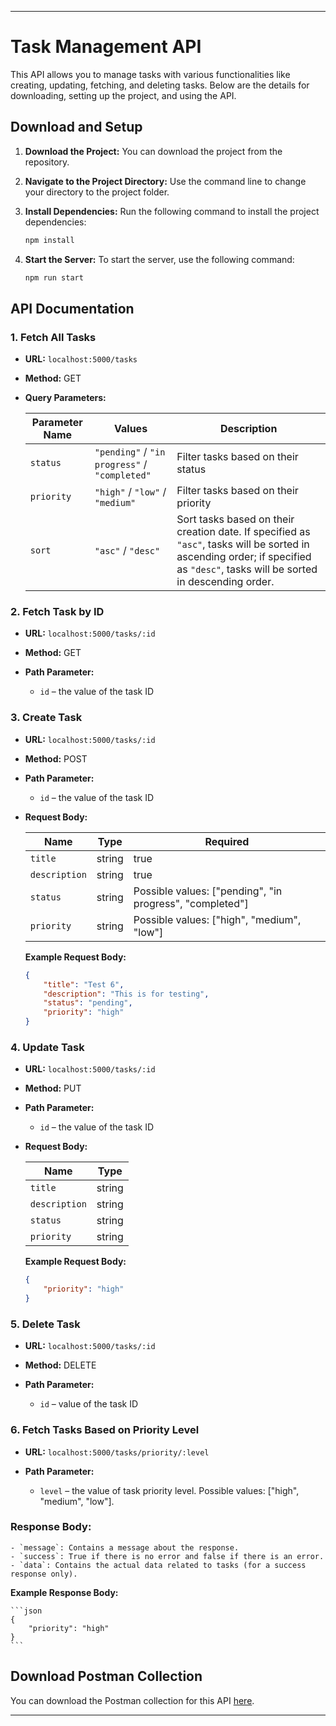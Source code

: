 
---

# Task Management API

This API allows you to manage tasks with various functionalities like creating, updating, fetching, and deleting tasks. Below are the details for downloading, setting up the project, and using the API.

## Download and Setup

1. **Download the Project:** You can download the project from the repository.
2. **Navigate to the Project Directory:** Use the command line to change your directory to the project folder.
3. **Install Dependencies:** Run the following command to install the project dependencies:

   ```bash
   npm install
   ```

4. **Start the Server:** To start the server, use the following command:

   ```bash
   npm run start
   ```

## API Documentation

### 1. Fetch All Tasks

- **URL:** `localhost:5000/tasks`
- **Method:** GET
- **Query Parameters:**

    | Parameter Name | Values                                 | Description                               |
    |----------------|----------------------------------------|-------------------------------------------|
    | `status`       | `"pending"` / `"in progress"` / `"completed"` | Filter tasks based on their status      |
    | `priority`     | `"high"` / `"low"` / `"medium"`        | Filter tasks based on their priority    |
    | `sort`         | `"asc"` / `"desc"`                     | Sort tasks based on their creation date. If specified as `"asc"`, tasks will be sorted in ascending order; if specified as `"desc"`, tasks will be sorted in descending order. |

### 2. Fetch Task by ID

- **URL:** `localhost:5000/tasks/:id`
- **Method:** GET
- **Path Parameter:**

    - `id` – the value of the task ID

### 3. Create Task

- **URL:** `localhost:5000/tasks/:id`
- **Method:** POST
- **Path Parameter:**

    - `id` – the value of the task ID
- **Request Body:**

    | Name         | Type    | Required           |
    |--------------|---------|--------------------|
    | `title`      | string  | true               |
    | `description`| string  | true               |
    | `status`     | string  | Possible values: ["pending", "in progress", "completed"] | true |
    | `priority`   | string  | Possible values: ["high", "medium", "low"]              | true |

    **Example Request Body:**

    ```json
    {
        "title": "Test 6",
        "description": "This is for testing",
        "status": "pending",
        "priority": "high"
    }
    ```

### 4. Update Task

- **URL:** `localhost:5000/tasks/:id`
- **Method:** PUT
- **Path Parameter:**

    - `id` – the value of the task ID
- **Request Body:**

    | Name         | Type    |
    |--------------|---------|
    | `title`      | string  |
    | `description`| string  |
    | `status`     | string  | Possible values: ["pending", "in progress", "completed"] |
    | `priority`   | string  | Possible values: ["high", "medium", "low"]              |

    **Example Request Body:**

    ```json
    {
        "priority": "high"
    }
    ```

### 5. Delete Task

- **URL:** `localhost:5000/tasks/:id`
- **Method:** DELETE
- **Path Parameter:**

    - `id` – value of the task ID

### 6. Fetch Tasks Based on Priority Level

- **URL:** `localhost:5000/tasks/priority/:level`
- **Path Parameter:**

    - `level` – the value of task priority level. Possible values: ["high", "medium", "low"].

### Response Body:

    - `message`: Contains a message about the response.
    - `success`: True if there is no error and false if there is an error.
    - `data`: Contains the actual data related to tasks (for a success response only).

   **Example Response Body:**

    ```json
    {
        "priority": "high"
    }
    ```

## Download Postman Collection

You can download the Postman collection for this API [here](https://drive.google.com/file/d/1bWfe-Qvw7QGvmoFO_una6hpEVhee29ck/view?usp=sharing).

---
